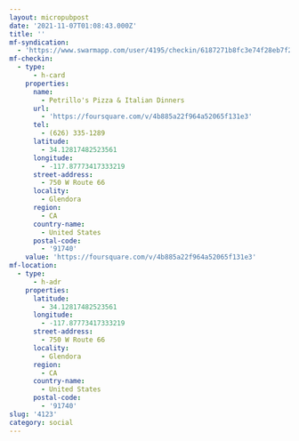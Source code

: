 ```yaml
---
layout: micropubpost
date: '2021-11-07T01:08:43.000Z'
title: ''
mf-syndication:
  - 'https://www.swarmapp.com/user/4195/checkin/6187271b8fc3e74f28eb7f24'
mf-checkin:
  - type:
      - h-card
    properties:
      name:
        - Petrillo's Pizza & Italian Dinners
      url:
        - 'https://foursquare.com/v/4b885a22f964a52065f131e3'
      tel:
        - (626) 335-1289
      latitude:
        - 34.12817482523561
      longitude:
        - -117.87773417333219
      street-address:
        - 750 W Route 66
      locality:
        - Glendora
      region:
        - CA
      country-name:
        - United States
      postal-code:
        - '91740'
    value: 'https://foursquare.com/v/4b885a22f964a52065f131e3'
mf-location:
  - type:
      - h-adr
    properties:
      latitude:
        - 34.12817482523561
      longitude:
        - -117.87773417333219
      street-address:
        - 750 W Route 66
      locality:
        - Glendora
      region:
        - CA
      country-name:
        - United States
      postal-code:
        - '91740'
slug: '4123'
category: social
---
```


